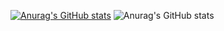 [![Anurag's GitHub stats](https://github-readme-stats.vercel.app/api?username=yunyoungyee)](https://github.com/anuraghazra/github-readme-stats)
![Anurag's GitHub stats](https://github-readme-stats.vercel.app/api?username=yunyoungyee&show_icons=true&theme=cobalt)
